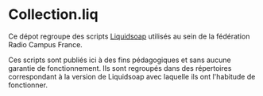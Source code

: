# Collection.liq

Ce dépot regroupe des scripts [Liquidsoap](https://liquidsoap.info) utilisés au
sein de la fédération Radio Campus France.

Ces scripts sont publiés ici à des fins pédagogiques et sans aucune garantie de fonctionnement.
Ils sont regroupés dans des répertoires correspondant à la version de Liquidsoap
avec laquelle ils ont l'habitude de fonctionner.
